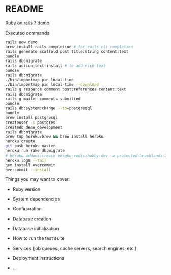 # README

[Ruby on rails 7 demo](https://d1snj8sshb5u7m.cloudfront.net/Rails7.mp4)

Executed commands
```bash
rails new demo
brew install rails-completion # for rails cli completion
rails generate scaffold post title:string content:text
bundle
rails db:migrate
rails action_text:install # to add rich text
bundle
rails db:migrate
./bin/importmap pin local-time
./bin/importmap pin local-time --download
rails g resource comment post:references content:text
rails db:migrate
rails g mailer comments submitted
bundle
rails db:system:change --to=postgresql
bundle
brew install postgresql
createuser -s postgres
createdb demo_development
rails db:migrate
brew tap heroku/brew && brew install heroku
heroku create
git push heroku master
heroku run rake db:migrate
# heroku addons:create heroku-redis:hobby-dev -a protected-brushlands-24257
heroku logs --tail
gem install overcommit
overcommit --install
```
Things you may want to cover:

* Ruby version

* System dependencies

* Configuration

* Database creation

* Database initialization

* How to run the test suite

* Services (job queues, cache servers, search engines, etc.)

* Deployment instructions

* ...
